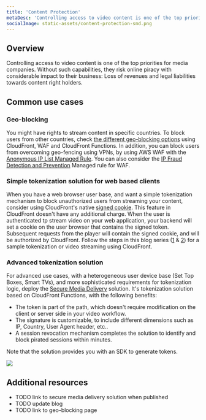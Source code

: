 ```yaml
---
title: 'Content Protection'
metaDesc: 'Controlling access to video content is one of the top priorities for media companies. Without such capabilities, they risk online piracy with considerable impact to their business: Loss of revenues and legal liabilities towards content right holders.'
socialImage: static-assets/content-protection-smd.png
---
```

## Overview
Controlling access to video content is one of the top priorities for media companies. Without such capabilities, they risk online piracy with considerable impact to their business: Loss of revenues and legal liabilities towards content right holders.

## Common use cases

### Geo-blocking
You might have rights to stream content in specific countries. To block users from other countries, check [the different geo-blocking options](TODO) using CloudFront, WAF and CloudFront Functions. In addition, you can block users from overcoming geo-fencing using VPNs, by using AWS WAF with the [Anonymous IP List Managed Rule](https://docs.aws.amazon.com/waf/latest/developerguide/aws-managed-rule-groups-ip-rep.html#aws-managed-rule-groups-ip-rep-anonymous). You can also consider the [IP Fraud Detection and Prevention](https://aws.amazon.com/marketplace/pp/prodview-o4j74botqfjks) Managed rule for WAF.

### Simple tokenization solution for web based clients
When you have a web browser user base, and want a simple tokenization mechanism to block unauthorized users from streaming your content, consider using CloudFront's native [signed cookie](https://docs.aws.amazon.com/AmazonCloudFront/latest/DeveloperGuide/private-content-signed-cookies.html). This feature in CloudFront doesn't have any additional charge. When the user is authenticated tp stream video on your web application, your backend will set a cookie on the user browser that contains the signed token. Subsequent requests from the player will contain the signed cookie, and will be authorized by CloudFront. Follow the steps in this blog series ([1](https://aws.amazon.com/blogs/media/part-1-protecting-your-video-stream-with-amazon-cloudfront-and-serverless-technologies/) & [2](https://aws.amazon.com/blogs/media/part-2-protecting-your-video-stream-with-amazon-cloudfront-and-serverless-technologies/)) for a sample tokenization or video streaming using CloudFront.

### Advanced tokenization solution
For advanced use cases, with a heterogeneous user device base (Set Top Boxes, Smart TVs), and more sophisticated requirements for tokenization logic, deploy the [Secure Media Delivery](TODO) solution. It's tokenization solution based on CloudFront Functions, with the following benefits:
* The token is part of the path, which doesn't require modification on the client or server side in your video workflow.
* The signature is customizable, to include different dimensions such as IP, Country, User Agent header, etc..
* A session revocation mechanism completes the solution to identify and block pirated sessions within minutes.

Note that the solution provides you with an SDK to generate tokens.

![](/static-assets/content-protection-smd.png)

## Additional resources
* TODO link to secure media delivery solution when published
* TODO update blog
* TODO link to geo-blocking page
